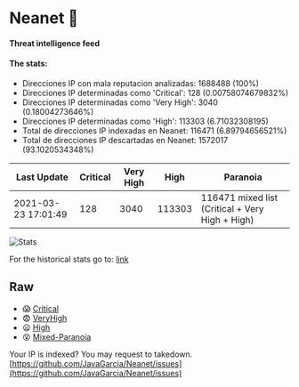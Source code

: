 # Neanet :hocho:
#### Threat intelligence feed
#### The stats:

- Direcciones IP con mala reputacion analizadas: 1688488 (100%)
- Direcciones IP determinadas como 'Critical':  128 (0.00758074679832%)
- Direcciones IP determinadas como 'Very High':  3040 (0.18004273646%)
- Direcciones IP determinadas como 'High':  113303 (6.71032308195)
- Total de direcciones IP indexadas en Neanet:  116471 (6.89794656521%)
- Total de direcciones IP descartadas en Neanet:  1572017 (93.1020534348%)

| Last Update | Critical | Very High | High | Paranoia |
| --- | --- | --- | --- | --- |
| 2021-03-23 17:01:49 | 128 | 3040 | 113303 | 116471 mixed list (Critical + Very High + High)|

![Stats](https://docs.google.com/spreadsheets/d/e/2PACX-1vSnaNMIXVabIpDJjufMlzH7poXnshF3mgd8Is1g9ytUEzVsP5my4Trn8f-xkoLLQ38xpL3HtmUexLo6/pubchart?oid=501124687&format=image)

For the historical stats go to: [link](/stats.csv)
## Raw
- :scream: [Critical](https://raw.githubusercontent.com/JavaGarcia/Neanet/master/blacklists/neanet_critical.txt)
- :fearful: [VeryHigh](https://raw.githubusercontent.com/JavaGarcia/Neanet/master/blacklists/neanet_veryHigh.txtt)
- :frowning: [High](https://raw.githubusercontent.com/JavaGarcia/Neanet/master/blacklists/neanet_high.txt)
- :dizzy_face: [Mixed-Paranoia](https://raw.githubusercontent.com/JavaGarcia/Neanet/master/blacklists/neanet_all.txt)


Your IP is indexed? You may request to takedown. [https://github.com/JavaGarcia/Neanet/issues](https://github.com/JavaGarcia/Neanet/issues)





















































































































































































































































































































































































































































































































































































































































































































































































































































































































































































































































































































































































































































































































































































































































































































































































































































































































































































































































































































































































































































































































































































































































































































































































































































































































































































































































































































































































































































































































































































































































































































































































































































































































































































































































































































































































































































































































































































































































































































































































































































































































































































































































































































































































































































































































































































































































































































































































































































































































































































































































































































































































































































































